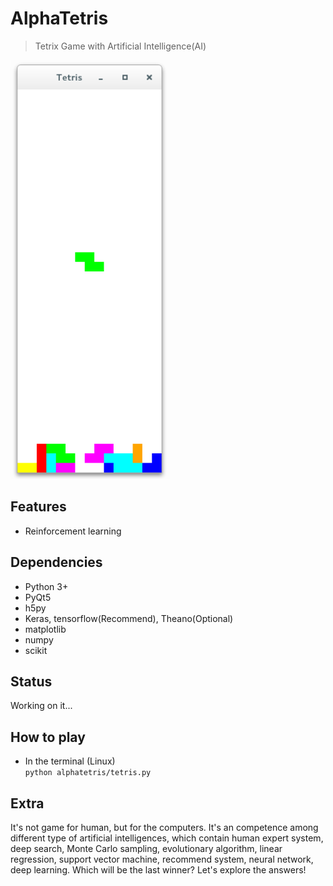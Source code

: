 # AlphaTetris
> Tetrix Game with Artificial Intelligence(AI)

![](pics/tetris.png)

## Features
+ Reinforcement learning

## Dependencies
+ Python 3+
+ PyQt5
+ h5py
+ Keras, tensorflow(Recommend), Theano(Optional)
+ matplotlib
+ numpy
+ scikit

## Status
Working on it...

## How to play
+ In the terminal (Linux)  
    ```python alphatetris/tetris.py```

## Extra
It's not game for human, but for the computers. It's an competence among different type of artificial intelligences, which contain human expert system, deep search, Monte Carlo sampling, evolutionary algorithm, linear regression, support vector machine, recommend system, neural network, deep learning. Which will be the last winner? Let's explore the answers!